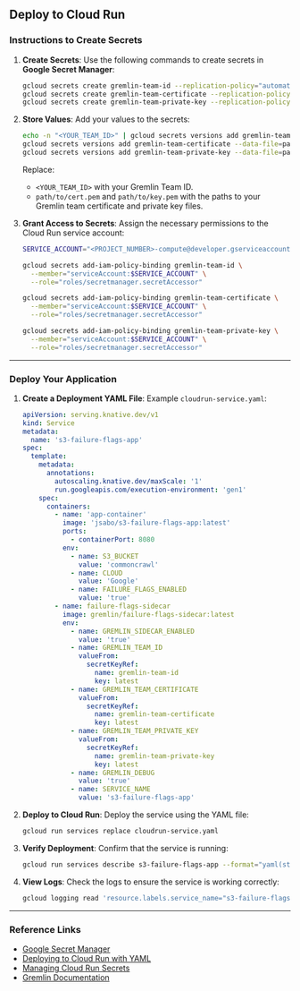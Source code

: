 ## Deploy to Cloud Run

### Instructions to Create Secrets

1. **Create Secrets**:
   Use the following commands to create secrets in **Google Secret Manager**:
   ```bash
   gcloud secrets create gremlin-team-id --replication-policy="automatic"
   gcloud secrets create gremlin-team-certificate --replication-policy="automatic"
   gcloud secrets create gremlin-team-private-key --replication-policy="automatic"
   ```

2. **Store Values**:
   Add your values to the secrets:
   ```bash
   echo -n "<YOUR_TEAM_ID>" | gcloud secrets versions add gremlin-team-id --data-file=-
   gcloud secrets versions add gremlin-team-certificate --data-file=path/to/cert.pem
   gcloud secrets versions add gremlin-team-private-key --data-file=path/to/key.pem
   ```

   Replace:
   - `<YOUR_TEAM_ID>` with your Gremlin Team ID.
   - `path/to/cert.pem` and `path/to/key.pem` with the paths to your Gremlin team certificate and private key files.

3. **Grant Access to Secrets**:
   Assign the necessary permissions to the Cloud Run service account:
   ```bash
   SERVICE_ACCOUNT="<PROJECT_NUMBER>-compute@developer.gserviceaccount.com" # Replace with your project number

   gcloud secrets add-iam-policy-binding gremlin-team-id \
     --member="serviceAccount:$SERVICE_ACCOUNT" \
     --role="roles/secretmanager.secretAccessor"

   gcloud secrets add-iam-policy-binding gremlin-team-certificate \
     --member="serviceAccount:$SERVICE_ACCOUNT" \
     --role="roles/secretmanager.secretAccessor"

   gcloud secrets add-iam-policy-binding gremlin-team-private-key \
     --member="serviceAccount:$SERVICE_ACCOUNT" \
     --role="roles/secretmanager.secretAccessor"
   ```

---

### Deploy Your Application

1. **Create a Deployment YAML File**:
   Example `cloudrun-service.yaml`:
   ```yaml
   apiVersion: serving.knative.dev/v1
   kind: Service
   metadata:
     name: 's3-failure-flags-app'
   spec:
     template:
       metadata:
         annotations:
           autoscaling.knative.dev/maxScale: '1'
           run.googleapis.com/execution-environment: 'gen1'
       spec:
         containers:
           - name: 'app-container'
             image: 'jsabo/s3-failure-flags-app:latest'
             ports:
               - containerPort: 8080
             env:
               - name: S3_BUCKET
                 value: 'commoncrawl'
               - name: CLOUD
                 value: 'Google'
               - name: FAILURE_FLAGS_ENABLED
                 value: 'true'
           - name: failure-flags-sidecar
             image: gremlin/failure-flags-sidecar:latest
             env:
               - name: GREMLIN_SIDECAR_ENABLED
                 value: 'true'
               - name: GREMLIN_TEAM_ID
                 valueFrom:
                   secretKeyRef:
                     name: gremlin-team-id
                     key: latest
               - name: GREMLIN_TEAM_CERTIFICATE
                 valueFrom:
                   secretKeyRef:
                     name: gremlin-team-certificate
                     key: latest
               - name: GREMLIN_TEAM_PRIVATE_KEY
                 valueFrom:
                   secretKeyRef:
                     name: gremlin-team-private-key
                     key: latest
               - name: GREMLIN_DEBUG
                 value: 'true'
               - name: SERVICE_NAME
                 value: 's3-failure-flags-app'
   ```

2. **Deploy to Cloud Run**:
   Deploy the service using the YAML file:
   ```bash
   gcloud run services replace cloudrun-service.yaml
   ```

3. **Verify Deployment**:
   Confirm that the service is running:
   ```bash
   gcloud run services describe s3-failure-flags-app --format="yaml(status.conditions)"
   ```

4. **View Logs**:
   Check the logs to ensure the service is working correctly:
   ```bash
   gcloud logging read 'resource.labels.service_name="s3-failure-flags-app"' --limit=100
   ```

---

### Reference Links
- [Google Secret Manager](https://cloud.google.com/secret-manager/docs)
- [Deploying to Cloud Run with YAML](https://cloud.google.com/run/docs/deploying#yaml)
- [Managing Cloud Run Secrets](https://cloud.google.com/run/docs/configuring/secrets)
- [Gremlin Documentation](https://www.gremlin.com/docs/)


